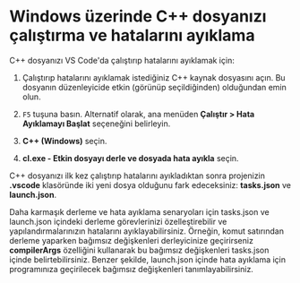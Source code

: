<h1 data-loc-id="walkthrough.windows.title.run.and.debug.your.file">Windows üzerinde C++ dosyanızı çalıştırma ve hatalarını ayıklama</h1>
<p data-loc-id="walkthrough.windows.run.and.debug.your.file">C++ dosyanızı VS Code'da çalıştırıp hatalarını ayıklamak için:</p>
<ol>
<li><p data-loc-id="walkthrough.windows.instructions1">Çalıştırıp hatalarını ayıklamak istediğiniz C++ kaynak dosyasını açın. Bu dosyanın düzenleyicide etkin (görünüp seçildiğinden) olduğundan emin olun.</p>
</li>
<li><p data-loc-id="walkthrough.windows.press.f5"><code>F5</code> tuşuna basın. Alternatif olarak, ana menüden <strong><span data-loc-id="walkthrough.windows.run" data-loc-hint="Refers to Run command on main menu">Çalıştır</span> &gt; <span data-loc-id="walkthrough.windows.start.debugging" data-loc-hint="Refers to Start Debugging command under Run menu on main menu">Hata Ayıklamayı Başlat</span></strong> seçeneğini belirleyin.</p>
</li>
<li><p data-loc-id="walkthrough.windows.select.compiler"><strong>C++ (Windows)</strong> seçin.</p>
</li>
<li><p data-loc-id="walkthrough.windows.choose.build.active.file"><strong>cl.exe - <span data-loc-id="walkthrough.windows.build.and.debug.active.file" data-loc-hint="Should be the same as translation for build.and.debug.active.file in extension.ts">Etkin dosyayı derle ve dosyada hata ayıkla</span></strong> seçin.</p>
</li>
</ol>
<p data-loc-id="walkthrough.windows.after.running">C++ dosyanızı ilk kez çalıştırıp hatalarını ayıkladıktan sonra projenizin <strong>.vscode</strong> klasöründe iki yeni dosya olduğunu fark edeceksiniz: <strong>tasks.json</strong> ve <strong>launch.json</strong>.</p>

<p data-loc-id="walkthrough.windows.for.more.complex">Daha karmaşık derleme ve hata ayıklama senaryoları için <span>tasks.json</span> ve <span>launch.json</span> içindeki derleme görevlerinizi özelleştirebilir ve yapılandırmalarınızın hatalarını ayıklayabilirsiniz. Örneğin, komut satırından derleme yaparken bağımsız değişkenleri derleyicinize geçirirseniz <strong>compilerArgs</strong> özelliğini kullanarak bu bağımsız değişkenleri <span>tasks.json</span> içinde belirtebilirsiniz. Benzer şekilde, <span>launch.json</span> içinde hata ayıklama için programınıza geçirilecek bağımsız değişkenleri tanımlayabilirsiniz.</p>
